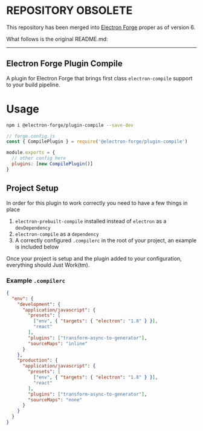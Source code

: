 REPOSITORY OBSOLETE
===================

This repository has been merged into [Electron Forge](https://github.com/electron-userland/electron-forge) proper as of version 6.

What follows is the original README.md:

----


Electron Forge Plugin Compile
-----------------------------

A plugin for Electron Forge that brings first class `electron-compile`
support to your build pipeline.

# Usage

```bash
npm i @electron-forge/plugin-compile --save-dev
```


```js
// forge.config.js
const { CompilePlugin } = require('@electron-forge/plugin-compile')

module.exports = {
  // other config here
  plugins: [new CompilePlugin()]
}
```

## Project Setup

In order for this plugin to work correctly you need to have a few things
in place

1. `electron-prebuilt-compile` installed instead of `electron` as a `devDependency`
1. `electron-compile` as a `dependency`
1. A correctly configured `.compilerc` in the root of your project, an example is included below

Once your project is setup and the plugin added to your configuration, everything should
Just Work(tm).

### Example `.compilerc`

```json
{
  "env": {
    "development": {
      "application/javascript": {
        "presets": [
          ["env", { "targets": { "electron": "1.8" } }],
          "react"
        ],
        "plugins": ["transform-async-to-generator"],
        "sourceMaps": "inline"
      }
    },
    "production": {
      "application/javascript": {
        "presets": [
          ["env", { "targets": { "electron": "1.8" } }],
          "react"
        ],
        "plugins": ["transform-async-to-generator"],
        "sourceMaps": "none"
      }
    }
  }
}
```
